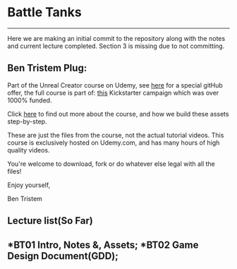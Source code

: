 # Battle Tanks
---
Here we are making an initial commit to the repository along with the notes and current lecture completed. Section 3 is missing due to not committing.

## Ben Tristem Plug:

Part of the Unreal Creator course on Udemy, see [here](http://www.udemy.com/unrealcourse?couponCode=GitHubSpecial) for a
special gitHub offer, the full course is part of:
[this](http://www.kickstarter.com/projects/BenTristam/learn-to-make-video-games-unreal-developer-course) Kickstarter 
campaign which was over 1000% funded.

Click [here](https://www.udemy.com/unrealcourse?couponCode=GitHubSpecial) to find out more about the course, and how we build these assets step-by-step.

These are just the files from the course, not the actual tutorial videos. This course is exclusively hosted on Udemy.com, and has many hours of high quality videos.

You're welcome to download, fork or do whatever else legal with all the files!

Enjoy yourself,

Ben Tristem


## Lecture list(So Far)
*BT01 Intro, Notes &, Assets;
*BT02 Game Design Document(GDD);
---

